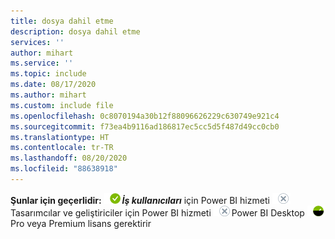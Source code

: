 ```yaml
---
title: dosya dahil etme
description: dosya dahil etme
services: ''
author: mihart
ms.service: ''
ms.topic: include
ms.date: 08/17/2020
ms.author: mihart
ms.custom: include file
ms.openlocfilehash: 0c8070194a30b12f88096626229c630749e921c4
ms.sourcegitcommit: f73ea4b9116ad186817ec5cc5d5f487d49cc0cb0
ms.translationtype: HT
ms.contentlocale: tr-TR
ms.lasthandoff: 08/20/2020
ms.locfileid: "88638918"
---
```

<Token>**Şunlar için geçerlidir:** ![evet](media/yes.png)***İş kullanıcıları*** için Power BI hizmeti ![hayır](media/no.png)Tasarımcılar ve geliştiriciler için Power BI hizmeti ![hayır](media/no.png)Power BI Desktop ![evet](media/maybe.png)Pro veya Premium lisans gerektirir </Token>